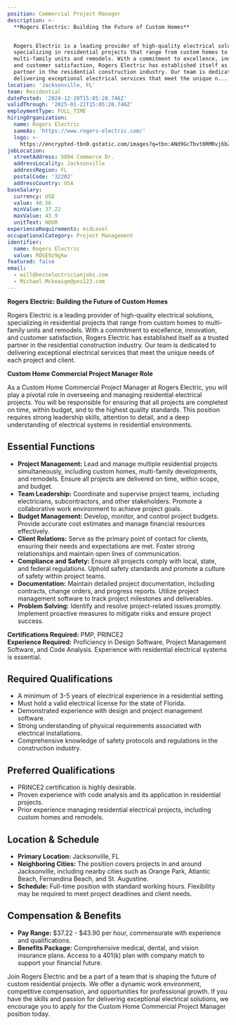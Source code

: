 ```yaml
---
position: Commercial Project Manager
description: >-
  **Rogers Electric: Building the Future of Custom Homes**


  Rogers Electric is a leading provider of high-quality electrical solutions,
  specializing in residential projects that range from custom homes to
  multi-family units and remodels. With a commitment to excellence, innovation,
  and customer satisfaction, Rogers Electric has established itself as a trusted
  partner in the residential construction industry. Our team is dedicated to
  delivering exceptional electrical services that meet the unique n...
location: 'Jacksonville, FL'
team: Residential
datePosted: '2024-12-20T15:05:20.746Z'
validThrough: '2025-01-21T15:05:20.746Z'
employmentType: FULL_TIME
hiringOrganization:
  name: Rogers Electric
  sameAs: 'https://www.rogers-electric.com/'
  logo: >-
    https://encrypted-tbn0.gstatic.com/images?q=tbn:ANd9GcTbvt0RMRvj6bZdL81Q6HJeRVl_qflQIGgp9w&s
jobLocation:
  streetAddress: 5894 Commerce Dr.
  addressLocality: Jacksonville
  addressRegion: FL
  postalCode: '32202'
  addressCountry: USA
baseSalary:
  currency: USD
  value: 40.56
  minValue: 37.22
  maxValue: 43.9
  unitText: HOUR
experienceRequirements: midLevel
occupationalCategory: Project Management
identifier:
  name: Rogers Electric
  value: ROGE9z9gkw
featured: false
email:
  - will@bestelectricianjobs.com
  - Michael.Mckeaige@pes123.com
---
```




**Rogers Electric: Building the Future of Custom Homes**

Rogers Electric is a leading provider of high-quality electrical solutions, specializing in residential projects that range from custom homes to multi-family units and remodels. With a commitment to excellence, innovation, and customer satisfaction, Rogers Electric has established itself as a trusted partner in the residential construction industry. Our team is dedicated to delivering exceptional electrical services that meet the unique needs of each project and client.

**Custom Home Commercial Project Manager Role**

As a Custom Home Commercial Project Manager at Rogers Electric, you will play a pivotal role in overseeing and managing residential electrical projects. You will be responsible for ensuring that all projects are completed on time, within budget, and to the highest quality standards. This position requires strong leadership skills, attention to detail, and a deep understanding of electrical systems in residential environments.

## Essential Functions

- **Project Management:** Lead and manage multiple residential projects simultaneously, including custom homes, multi-family developments, and remodels. Ensure all projects are delivered on time, within scope, and budget.
- **Team Leadership:** Coordinate and supervise project teams, including electricians, subcontractors, and other stakeholders. Promote a collaborative work environment to achieve project goals.
- **Budget Management:** Develop, monitor, and control project budgets. Provide accurate cost estimates and manage financial resources effectively.
- **Client Relations:** Serve as the primary point of contact for clients, ensuring their needs and expectations are met. Foster strong relationships and maintain open lines of communication.
- **Compliance and Safety:** Ensure all projects comply with local, state, and federal regulations. Uphold safety standards and promote a culture of safety within project teams.
- **Documentation:** Maintain detailed project documentation, including contracts, change orders, and progress reports. Utilize project management software to track project milestones and deliverables.
- **Problem Solving:** Identify and resolve project-related issues promptly. Implement proactive measures to mitigate risks and ensure project success.

**Certifications Required:** PMP, PRINCE2  
**Experience Required:** Proficiency in Design Software, Project Management Software, and Code Analysis. Experience with residential electrical systems is essential.

## Required Qualifications

- A minimum of 3-5 years of electrical experience in a residential setting.
- Must hold a valid electrical license for the state of Florida.
- Demonstrated experience with design and project management software.
- Strong understanding of physical requirements associated with electrical installations.
- Comprehensive knowledge of safety protocols and regulations in the construction industry.

## Preferred Qualifications

- PRINCE2 certification is highly desirable.
- Proven experience with code analysis and its application in residential projects.
- Prior experience managing residential electrical projects, including custom homes and remodels.

## Location & Schedule

- **Primary Location:** Jacksonville, FL
- **Neighboring Cities:** The position covers projects in and around Jacksonville, including nearby cities such as Orange Park, Atlantic Beach, Fernandina Beach, and St. Augustine.
- **Schedule:** Full-time position with standard working hours. Flexibility may be required to meet project deadlines and client needs.

## Compensation & Benefits

- **Pay Range:** $37.22 - $43.90 per hour, commensurate with experience and qualifications.
- **Benefits Package:** Comprehensive medical, dental, and vision insurance plans. Access to a 401(k) plan with company match to support your financial future.

Join Rogers Electric and be a part of a team that is shaping the future of custom residential projects. We offer a dynamic work environment, competitive compensation, and opportunities for professional growth. If you have the skills and passion for delivering exceptional electrical solutions, we encourage you to apply for the Custom Home Commercial Project Manager position today.